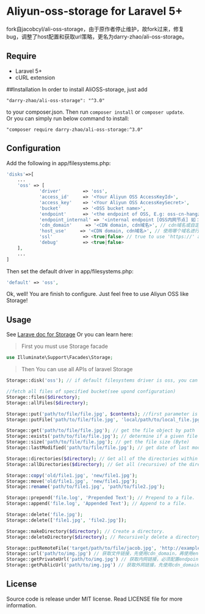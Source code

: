 # Aliyun-oss-storage for Laravel 5+
fork自jacobcyl/ali-oss-storage，由于原作者停止维护，故fork过来，修复bug，调整了host配置和获取url策略，更名为darry-zhao/ali-oss-storage。

## Require
- Laravel 5+
- cURL extension

##Installation
In order to install AliOSS-storage, just add

    "darry-zhao/ali-oss-storage": "^3.0"

to your composer.json. Then run `composer install` or `composer update`.  
Or you can simply run below command to install:

    "composer require darry-zhao/ali-oss-storage:^3.0"
    
## Configuration
Add the following in app/filesystems.php:
```php
'disks'=>[
    ...
    'oss' => [
            'driver'        => 'oss',
            'access_id'     => '<Your Aliyun OSS AccessKeyId>',
            'access_key'    => '<Your Aliyun OSS AccessKeySecret>',
            'bucket'        => '<OSS bucket name>',
            'endpoint'      => '<the endpoint of OSS, E.g: oss-cn-hangzhou.aliyuncs.com | custom domain, E.g:img.abc.com>', // OSS 外网节点
            'endpoint_internal' => '<internal endpoint [OSS内网节点] 如：oss-cn-shenzhen-internal.aliyuncs.com>', // OSS内网节点
            'cdn_domain'     => '<CDN domain, cdn域名>', // cdn域名或自定义域名
            'host_use'     => '<CDN domain, cdn域名>', // 使用哪个域名进行操作，可选值：endpoint/endpoint_internal/cdn_domain，默认endpoint
            'ssl'           => <true|false> // true to use 'https://' and false to use 'http://'. default is false,
            'debug'         => <true|false>
    ],
    ...
]
```
Then set the default driver in app/filesystems.php:
```php
'default' => 'oss',
```
Ok, well! You are finish to configure. Just feel free to use Aliyun OSS like Storage!

## Usage
See [Larave doc for Storage](https://laravel.com/docs/5.2/filesystem#custom-filesystems)
Or you can learn here:

> First you must use Storage facade

```php
use Illuminate\Support\Facades\Storage;
```    
> Then You can use all APIs of laravel Storage

```php
Storage::disk('oss'); // if default filesystems driver is oss, you can skip this step

//fetch all files of specified bucket(see upond configuration)
Storage::files($directory);
Storage::allFiles($directory);

Storage::put('path/to/file/file.jpg', $contents); //first parameter is the target file path, second paramter is file content
Storage::putFile('path/to/file/file.jpg', 'local/path/to/local_file.jpg'); // upload file from local path

Storage::get('path/to/file/file.jpg'); // get the file object by path
Storage::exists('path/to/file/file.jpg'); // determine if a given file exists on the storage(OSS)
Storage::size('path/to/file/file.jpg'); // get the file size (Byte)
Storage::lastModified('path/to/file/file.jpg'); // get date of last modification

Storage::directories($directory); // Get all of the directories within a given directory
Storage::allDirectories($directory); // Get all (recursive) of the directories within a given directory

Storage::copy('old/file1.jpg', 'new/file1.jpg');
Storage::move('old/file1.jpg', 'new/file1.jpg');
Storage::rename('path/to/file1.jpg', 'path/to/file2.jpg');

Storage::prepend('file.log', 'Prepended Text'); // Prepend to a file.
Storage::append('file.log', 'Appended Text'); // Append to a file.

Storage::delete('file.jpg');
Storage::delete(['file1.jpg', 'file2.jpg']);

Storage::makeDirectory($directory); // Create a directory.
Storage::deleteDirectory($directory); // Recursively delete a directory.It will delete all files within a given directory, SO Use with caution please.

Storage::putRemoteFile('target/path/to/file/jacob.jpg', 'http://example.com/jacob.jpg'); //upload remote file to storage by remote url
Storage::url('path/to/img.jpg') // 获取文件链接，先使用cdn_domain，再使用endpoint
Storage::getPrivateUrl('path/to/img.jpg') // 获取内网链接，必须配置endpoint_internal
Storage::getPublicUrl('path/to/img.jpg') // 获取外网链接，先使用cdn_domain，再使用endpoint
```

## License
Source code is release under MIT license. Read LICENSE file for more information.
